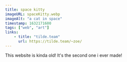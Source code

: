 ```yaml
---
title: space kitty
imageURL: spaceKitty.webp
imageAlt: "a cat in space"
timestamp: 1632171600
tags: ["web", "art"]
links:
    - title: "tilde.team"
      url: https://tilde.team/~zoe/
---
```


This website is kinda old! It's the second one i ever made!
<!--more-->